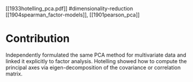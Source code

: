 [[1933hotelling_pca.pdf]]
#dimensionality-reduction
[[1904spearman_factor-models]], [[1901pearson_pca]]

# Contribution
   
   Independently formulated the same PCA method for multivariate data and linked it explicitly to factor analysis. Hotelling showed how to compute the principal axes via eigen-decomposition of the covariance or correlation matrix.

